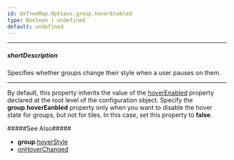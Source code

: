 ```yaml
---
id: dxTreeMap.Options.group.hoverEnabled
type: Boolean | undefined
default: undefined
---
```

---
##### shortDescription
Specifies whether groups change their style when a user pauses on them.

---
By default, this property inherits the value of the [hoverEnabled](/api-reference/10%20UI%20Components/dxTreeMap/1%20Configuration/hoverEnabled.md '/Documentation/ApiReference/UI_Components/dxTreeMap/Configuration/#hoverEnabled') property declared at the root level of the configuration object. Specify the **group**.**hoverEanbled** property only when you want to disable the hover state for groups, but not for tiles. In this case, set this property to **false**. 

#####See Also#####
- **group**.[hoverStyle](/api-reference/10%20UI%20Components/dxTreeMap/1%20Configuration/group/hoverStyle '/Documentation/ApiReference/UI_Components/dxTreeMap/Configuration/group/hoverStyle/')
- [onHoverChanged](/api-reference/10%20UI%20Components/dxTreeMap/1%20Configuration/onHoverChanged.md '/Documentation/ApiReference/UI_Components/dxTreeMap/Configuration/#onHoverChanged')